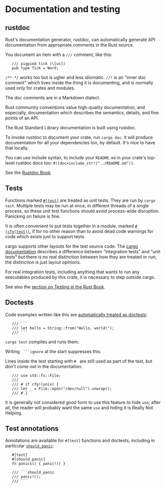Documentation and testing
=========================

[comment]: # ( Copyright 2021-2022 Ian Jackson and contributors  )
[comment]: # ( SPDX-License-Identifier: MIT                 )
[comment]: # ( There is NO WARRANTY.                        )

rustdoc
-------

Rust's documentation generator, rustdoc,
can automatically generate API documentation
from appropriate comments in the Rust source.

You document an item with a `///` comment, like this:


```
   /// pigpiod tick (\[us])
   pub type Tick = Word;
```

`/** */` works too but is uglier and less idiomatic.
`//!` is an "inner doc comment" which lives inside
the thing it is documenting,
and is normally used only for crates and modules.

The doc comments are in a Markdown dialect.

Rust community conventions value high-quality documentation,
and especially, documentation which describes
the semantics, details, and fine points of an API.

The Rust Standard Library documentation is built using rustdoc.

To invoke rustdoc to document your crate, run `cargo doc`.
It will produce documentation for all your dependencies too,
by default.
It's nice to have that locally.

You can use include syntax,
to include your `README.md`
in your crate's top-level rustdoc docs too:
`#![doc=include_str!("../README.md")]`.

See the [Rustdoc Book](https://doc.rust-lang.org/rustdoc/).


Tests
-----

Functions marked
[`#[test]`](https://doc.rust-lang.org/reference/attributes/testing.html)
are treated as unit tests.
They are run by `cargo test`.
Multiple tests may be run at once,
in different threads of a single process,
so these unit test functions should avoid process-wide disruption.
Panicking on failure is fine.

It is often convenient to put tests together in a module,
marked
[`#[cfg(test)]`](https://doc.rust-lang.org/reference/conditional-compilation.html),
if for no other reason than to avoid dead code warnings
for code which exists just to support tests.

cargo supports other layouts for the test source code.
The
[cargo documentation](https://doc.rust-lang.org/cargo/reference/cargo-targets.html?highlight=test#tests)
describes
a difference between "integration tests" and "unit tests"
but there is no real distinction between how they are treated or run;
the distinction is just layout opinions.

For real integration tests,
including anything that wants to run any executables
produced by this crate,
it is necessary to step outside cargo.

See also the
[section on Testing in the Rust Book](https://doc.rust-lang.org/book/ch11-00-testing.html).


Doctests
--------

Code examples written like this are
[automatically treated as doctests](https://doc.rust-lang.org/book/ch14-02-publishing-to-crates-io.html#documentation-comments-as-tests):


```
   /// ```
   /// let hello = String::from("Hello, world!");
   /// ```
```

`cargo test` compiles and runs them.

Writing ` ```ignore` at the start suppresses this.

Lines inside the test starting with `# ` are
still used as part of the test,
but don't come out in the documentation:

```
   /// use std::fs::File;
   ///
   /// # if cfg!(unix) {
   /// let _ = File::open("/dev/null").unwrap();
   /// # }
```

It is generally not considered good form
to use this feature to hide `use`;
after all,
the reader will probably want the same `use`
and hiding it is Really Not Helping.


Test annotations
----------------

Annotations are available for `#[test]` functions and doctests,
including in particular
[`should_panic`](https://doc.rust-lang.org/reference/attributes/testing.html#the-should_panic-attribute):

```
   #[test]
   #[should_panic]
   fn panics() { panic!() }
```

```
   /// ```should_panic
   /// panic!();
   /// ```
```
